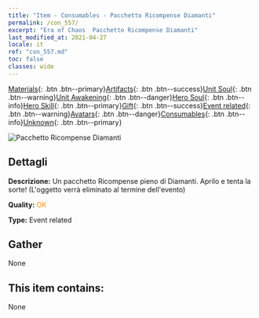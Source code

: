 ```yaml
---
title: "Item - Consumables - Pacchetto Ricompense Diamanti"
permalink: /con_557/
excerpt: "Era of Chaos  Pacchetto Ricompense Diamanti"
last_modified_at: 2021-04-27
locale: it
ref: "con_557.md"
toc: false
classes: wide
---
```

 [Materials](/ItemsIT/){: .btn .btn--primary}[Artifacts](/ItemsIT/Artifacts/){: .btn .btn--success}[Unit Soul](/ItemsIT/UnitSoul/){: .btn .btn--warning}[Unit Awakening](/ItemsIT/UnitAwakening/){: .btn .btn--danger}[Hero Soul](/ItemsIT/HeroSoul/){: .btn .btn--info}[Hero Skill](/ItemsIT/HeroSkill/){: .btn .btn--primary}[Gift](/ItemsIT/Gift/){: .btn .btn--success}[Event related](/ItemsIT/Events/){: .btn .btn--warning}[Avatars](/ItemsIT/Avatars/){: .btn .btn--danger}[Consumables](/ItemsIT/Consumables/){: .btn .btn--info}[Unknown](/ItemsIT/Unknown/){: .btn .btn--primary}

 ![Pacchetto Ricompense Diamanti](/images/t/i_10043_redpacket.png)

## Dettagli
 **Descrizione:** Un pacchetto Ricompense pieno di Diamanti. Aprilo e tenta la sorte! (L'oggetto verrà eliminato al termine dell'evento)

 **Quality:** <span style="color: #FF8C00">OK</span>

 **Type:** Event related

## Gather

  None

## This item contains:

  None

